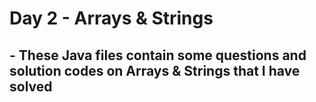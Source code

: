 # Day 2 - Arrays & Strings
## - These Java files contain some questions and solution codes on Arrays & Strings that I have solved
